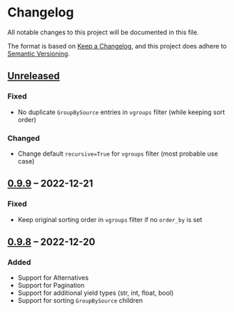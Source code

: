 # Changelog
All notable changes to this project will be documented in this file.

The format is based on [Keep a Changelog](https://keepachangelog.com/en/0.9.8/),
and this project does adhere to [Semantic Versioning](https://semver.org/spec/v2.0.0.html).


## [Unreleased]

### Fixed
- No duplicate `GroupBySource` entries in `vgroups` filter (while keeping sort order)

### Changed
- Change default `recursive=True` for `vgroups` filter (most probable use case)



## [0.9.9] – 2022-12-21

### Fixed
- Keep original sorting order in `vgroups` filter if no `order_by` is set



## [0.9.8] – 2022-12-20

### Added
- Support for Alternatives
- Support for Pagination
- Support for additional yield types (str, int, float, bool)
- Support for sorting `GroupBySource` children
- Support for sorting `vgroups` filter
- Config option `.replace_none_key` to replace `None` with another value
- Config option `.key_obj_fn` (function) can be used to map complex objects to simple values (e.g., list of strings -> count as int). In your jinja template you may use `X` (the object) and `ARGS` (the `GroupByCallbackArgs`).
- New property `supports_pagination` (bool) for `GroupBySource`
- Partial building. Only process `Watcher` which are used during template rendering.
- Rebuild `GroupBySource` only once after a `Record` update

### Changed
- Use `Query` for children instead of `Record` list
- Rename `GroupBySource.group` to `GroupBySource.key_obj`
- Yield return `GroupBySource` during `watcher.grouping()` instead of slugified key
- Postpone `Record` processing until `make_once()`
- Allow preprocessing with `pre_build=True` as optional parameter for `groupby.add_watcher()` (useful for modifying source before build)
- Evaluate `fields` attributes upon access, not initialization (this comes with a more fine-grained dependency tracking)
- Resolver groups virtual pages per groupby config key (before it was just a list of all groupby sources mixed together)
- Refactor pruning by adding a `VirtualPruner` vobj
- Pruning is performed directly on the database
- `GroupBySource.path` may include a page number suffix `/2`
- `GroupBySource.url_path` may include a page number and custom `url_suffix`

### Removed
- `GroupingCallback` may no longer yield an extra object. The usage was cumbersome and can be replaced with the `.fields` config option.

### Fixed
- `GroupBySource` not updated on template edit
- `most_used_key` with empty list
- Don't throw exception if `GroupBySource` is printed before finalize
- Hotfix for Lektor issue #1085 by avoiding `TypeError`
- Add missing dependencies during `vgroups` filter
- Include model-fields with null value on yield



## [0.9.7] – 2022-04-22

### Changed
- Refactor `GroupBySource` init method
- Decouple `fields` expression processing from init

### Fixed
- Keep order of groups intact



## [0.9.6] – 2022-04-13

### Added
- Set extra-info default to the model-key that generated the group.
- Reuse previously declared `fields` attributes in later `fields`.

### Changed
- Thread-safe building. Each groupby is performed on the builder which initiated the build.
- Deferred building. The groupby callback is only called when it is accessed for the first time.
- Build-on-access. If there are no changes, no groupby build is performed.

### Fixed
- Inconsistent behavior due to concurrent building (see above)
- Case insensitive default group sort
- Using the split config-option now trims whitespace
- `most_used_key` working properly



## [0.9.5] – 2022-04-07

### Fixed
- Allow model instances without flow-blocks



## [0.9.4] – 2022-04-06

### Fixed
- Error handling for GroupBySource `__getitem__` by raising `__missing__`
- Reuse GroupBySource if two group names result in the same slug



## [0.9.3] – 2022-04-06

### Added
- Config option `.fields` can add arbitrary attributes to the groupby
- Config option `.key_map` allows to replace keys with other values (e.g., "C#" -> "C-Sharp")
- Set `slug = None` to prevent rendering of groupby pages
- Query groupby of children

### Changed
- Another full refactoring, constantly changing, everything is different ... again



## [0.9.2] – 2022-04-01

### Fixed
- Prevent duplicate processing of records



## [0.9.1] – 2022-03-31

### Added
- Example project
- Before- and after-init hooks
- More type hints (incl. bugfixes)

### Changed
- Encapsulate logic into separate classes

### Fixed
- Concurrency issues by complete refactoring
- Virtual path and remove virtual path resolver



## [0.9] – 2022-03-27

### Fixed
- Groupby is now generated before main page
- PyPi readme



## [0.8] – 2022-03-25

Initial release


[Unreleased]: https://github.com/relikd/lektor-groupby-plugin/compare/v0.9.9...HEAD
[0.9.9]: https://github.com/relikd/lektor-groupby-plugin/compare/v0.9.8...v0.9.9
[0.9.8]: https://github.com/relikd/lektor-groupby-plugin/compare/v0.9.7...v0.9.8
[0.9.7]: https://github.com/relikd/lektor-groupby-plugin/compare/v0.9.6...v0.9.7
[0.9.6]: https://github.com/relikd/lektor-groupby-plugin/compare/v0.9.5...v0.9.6
[0.9.5]: https://github.com/relikd/lektor-groupby-plugin/compare/v0.9.4...v0.9.5
[0.9.4]: https://github.com/relikd/lektor-groupby-plugin/compare/v0.9.3...v0.9.4
[0.9.3]: https://github.com/relikd/lektor-groupby-plugin/compare/v0.9.2...v0.9.3
[0.9.2]: https://github.com/relikd/lektor-groupby-plugin/compare/v0.9.1...v0.9.2
[0.9.1]: https://github.com/relikd/lektor-groupby-plugin/compare/v0.9...v0.9.1
[0.9]: https://github.com/relikd/lektor-groupby-plugin/compare/v0.8...v0.9
[0.8]: https://github.com/relikd/lektor-groupby-plugin/releases/tag/v0.8
